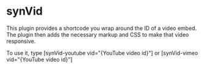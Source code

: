 # synVid
This plugin provides a shortcode you wrap around the ID of a video embed. The plugin then adds the necessary markup and CSS to make that video responsive. 

To use it, type [synVid-youtube vid="{YouTube video id}"] or [synVid-vimeo vid="{YouTube video id}"]
